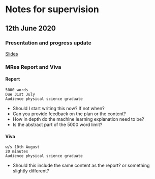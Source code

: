 # Notes for supervision

## 12th June 2020

### Presentation and progress update 

[Slides](https://www.dropbox.com/s/9ojasnnv8ktu34m/2020-06-12.pptx?dl=0)

### MRes Report and Viva

#### Report

```
5000 words
Due 31st July
Audience physical science graduate
```

* Should I start writing this now? If not when?
* Can you provide feedback on the plan or the content?
* How in depth do the machine learning explanation need to be?
* Is the abstract part of the 5000 word limit?

#### Viva

```
w/s 10th August
20 minutes
Audience physical science graduate
```

* Should this include the same content as the report? or something slightly different?

